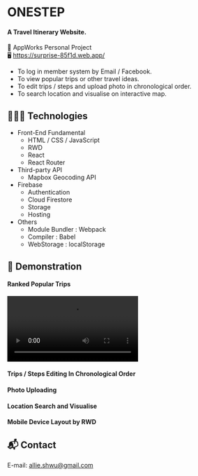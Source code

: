 # ONESTEP
#### A Travel Itinerary Website.
  
🏫 AppWorks Personal Project  
🖥 https://surprise-85f1d.web.app/
  
  
* To log in member system by Email / Facebook.  
* To view popular trips or other travel ideas. 
* To edit trips / steps and upload photo in chronological order. 
* To search location and visualise on interactive map.  
  
  
## 👩🏻‍💻 Technologies
  
* Front-End Fundamental
  * HTML / CSS / JavaScript
  * RWD
  * React
  * React Router
* Third-party API
  * Mapbox Geocoding API  
* Firebase
  * Authentication
  * Cloud Firestore
  * Storage
  * Hosting
* Others
  * Module Bundler : Webpack
  * Compiler : Babel
  * WebStorage : localStorage  
  
  
## 👀 Demonstration
    
#### Ranked Popular Trips  
![image](https://github.com/ushi731/ONESTEP/blob/master/Screen%20Recording%202020-08-17%20at%2007.23.33.mov)
  
#### Trips / Steps Editing In Chronological Order

#### Photo Uploading
  
#### Location Search and Visualise 

#### Mobile Device Layout by RWD
  
  
## 📬 Contact
E-mail: allie.shwu@gmail.com 


